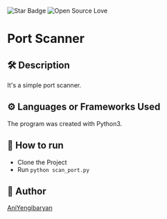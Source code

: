 <!--Please do not remove this part-->
![Star Badge](https://img.shields.io/static/v1?label=%F0%9F%8C%9F&message=If%20Useful&style=style=flat&color=BC4E99)
![Open Source Love](https://badges.frapsoft.com/os/v1/open-source.svg?v=103)

# Port Scanner 

## 🛠️ Description
<!--Remove the below lines and add yours -->
It's a simple port scanner.

## ⚙️ Languages or Frameworks Used
The program was created with Python3.

## 🌟 How to run
<!--Remove the below lines and add yours -->
* Clone the Project
* Run ```python scan_port.py```


## 🤖 Author
[AniYengibaryan](https://github.com/AniYengibaryan)

